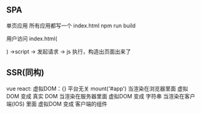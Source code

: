 ## SPA
单页应用
所有应用都写一个 index.html
npm run build

用户访问 index.html(<div id="root"></div>)
->script -> 发起请求 -> js 执行，构造出页面出来了

## SSR(同构)

vue react:
虚拟DOM：{}
平台无关
mount('#app') 当渲染在浏览器里面  虚拟DOM 变成 真实 DOM
当渲染在服务器里面 虚拟DOM 变成 字符串
当渲染在客户端(IOS) 里面 虚拟DOM 变成 客户端的组件

<template><>
import xxx from 'XXX.vue'


let html = `<div>123</div>`
res.end(html)